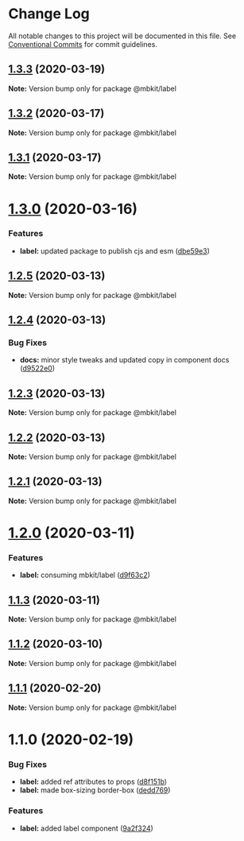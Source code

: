 # Change Log

All notable changes to this project will be documented in this file.
See [Conventional Commits](https://conventionalcommits.org) for commit guidelines.

## [1.3.3](https://github.com/mindbody/design-system/compare/@mbkit/label@1.3.2...@mbkit/label@1.3.3) (2020-03-19)

**Note:** Version bump only for package @mbkit/label





## [1.3.2](https://github.com/mindbody/mbkit/compare/@mbkit/label@1.3.1...@mbkit/label@1.3.2) (2020-03-17)

**Note:** Version bump only for package @mbkit/label





## [1.3.1](https://github.com/mindbody/design-system/compare/@mbkit/label@1.3.0...@mbkit/label@1.3.1) (2020-03-17)

**Note:** Version bump only for package @mbkit/label





# [1.3.0](https://github.com/mindbody/design-system/compare/@mbkit/label@1.2.5...@mbkit/label@1.3.0) (2020-03-16)


### Features

* **label:** updated package to publish cjs and esm ([dbe59e3](https://github.com/mindbody/design-system/commit/dbe59e3cf8da783dd3bddb4a52f986ab7b76fd0f))





## [1.2.5](https://github.com/mindbody/design-system/compare/@mbkit/label@1.2.4...@mbkit/label@1.2.5) (2020-03-13)

**Note:** Version bump only for package @mbkit/label





## [1.2.4](https://github.com/mindbody/design-system/compare/@mbkit/label@1.2.3...@mbkit/label@1.2.4) (2020-03-13)


### Bug Fixes

* **docs:** minor style tweaks and updated copy in component docs ([d9522e0](https://github.com/mindbody/design-system/commit/d9522e0f1470800e3103793208e24a84739a5888))





## [1.2.3](https://github.com/mindbody/design-system/compare/@mbkit/label@1.2.2...@mbkit/label@1.2.3) (2020-03-13)

**Note:** Version bump only for package @mbkit/label





## [1.2.2](https://github.com/mindbody/design-system/compare/@mbkit/label@1.2.1...@mbkit/label@1.2.2) (2020-03-13)

**Note:** Version bump only for package @mbkit/label





## [1.2.1](https://github.com/mindbody/design-system/compare/@mbkit/label@1.2.0...@mbkit/label@1.2.1) (2020-03-13)

**Note:** Version bump only for package @mbkit/label





# [1.2.0](https://github.com/mindbody/design-system/compare/@mbkit/label@1.1.3...@mbkit/label@1.2.0) (2020-03-11)


### Features

* **label:** consuming mbkit/label ([d9f63c2](https://github.com/mindbody/design-system/commit/d9f63c2d3539fbe84fe3e3dab388e0c9f6b0aa52))





## [1.1.3](https://github.com/mindbody/design-system/compare/@mbkit/label@1.1.2...@mbkit/label@1.1.3) (2020-03-11)

**Note:** Version bump only for package @mbkit/label





## [1.1.2](https://github.com/mindbody/design-system/compare/@mbkit/label@1.1.1...@mbkit/label@1.1.2) (2020-03-10)

**Note:** Version bump only for package @mbkit/label





## [1.1.1](https://github.com/mindbody/design-system/compare/@mbkit/label@1.1.0...@mbkit/label@1.1.1) (2020-02-20)

**Note:** Version bump only for package @mbkit/label





# 1.1.0 (2020-02-19)


### Bug Fixes

* **label:** added ref attributes to props ([d8f151b](https://github.com/mindbody/design-system/commit/d8f151b035811e113afbb561e107015a7e4f4c66))
* **label:** made box-sizing border-box ([dedd769](https://github.com/mindbody/design-system/commit/dedd769be20a3c020dc6edfaa9fdd85c0dddf053))


### Features

* **label:** added label component ([9a2f324](https://github.com/mindbody/design-system/commit/9a2f3243476fac6be9042be1ca287506920618ca))
